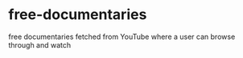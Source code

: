 # free-documentaries
free documentaries fetched from YouTube where a user can browse through and watch
